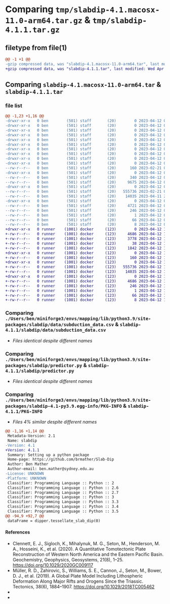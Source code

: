 # Comparing `tmp/slabdip-4.1.macosx-11.0-arm64.tar.gz` & `tmp/slabdip-4.1.1.tar.gz`

## filetype from file(1)

```diff
@@ -1 +1 @@
-gzip compressed data, was "slabdip-4.1.macosx-11.0-arm64.tar", last modified: Wed Apr 12 09:43:20 2023, max compression
+gzip compressed data, was "slabdip-4.1.1.tar", last modified: Wed Apr 12 10:49:12 2023, max compression
```

## Comparing `slabdip-4.1.macosx-11.0-arm64.tar` & `slabdip-4.1.1.tar`

### file list

```diff
@@ -1,23 +1,16 @@
-drwxr-xr-x   0 ben        (501) staff       (20)        0 2023-04-12 09:43:20.410265 ./
-drwxr-xr-x   0 ben        (501) staff       (20)        0 2023-04-12 09:43:20.410315 ./Users/
-drwxr-xr-x   0 ben        (501) staff       (20)        0 2023-04-12 09:43:20.410364 ./Users/ben/
-drwxr-xr-x   0 ben        (501) staff       (20)        0 2023-04-12 09:43:20.410404 ./Users/ben/miniforge3/
-drwxr-xr-x   0 ben        (501) staff       (20)        0 2023-04-12 09:43:20.410452 ./Users/ben/miniforge3/envs/
-drwxr-xr-x   0 ben        (501) staff       (20)        0 2023-04-12 09:43:20.410512 ./Users/ben/miniforge3/envs/mapping/
-drwxr-xr-x   0 ben        (501) staff       (20)        0 2023-04-12 09:43:20.410564 ./Users/ben/miniforge3/envs/mapping/lib/
-drwxr-xr-x   0 ben        (501) staff       (20)        0 2023-04-12 09:43:20.410613 ./Users/ben/miniforge3/envs/mapping/lib/python3.9/
-drwxr-xr-x   0 ben        (501) staff       (20)        0 2023-04-12 09:43:20.445150 ./Users/ben/miniforge3/envs/mapping/lib/python3.9/site-packages/
-drwxr-xr-x   0 ben        (501) staff       (20)        0 2023-04-12 09:43:20.413743 ./Users/ben/miniforge3/envs/mapping/lib/python3.9/site-packages/slabdip/
--rw-r--r--   0 ben        (501) staff       (20)      160 2023-02-21 01:12:14.000000 ./Users/ben/miniforge3/envs/mapping/lib/python3.9/site-packages/slabdip/__init__.py
-drwxr-xr-x   0 ben        (501) staff       (20)        0 2023-04-12 09:43:20.414263 ./Users/ben/miniforge3/envs/mapping/lib/python3.9/site-packages/slabdip/__pycache__/
--rw-r--r--   0 ben        (501) staff       (20)      340 2023-04-12 09:43:20.414215 ./Users/ben/miniforge3/envs/mapping/lib/python3.9/site-packages/slabdip/__pycache__/__init__.cpython-39.pyc
--rw-r--r--   0 ben        (501) staff       (20)     9675 2023-04-12 09:43:20.413898 ./Users/ben/miniforge3/envs/mapping/lib/python3.9/site-packages/slabdip/__pycache__/predictor.cpython-39.pyc
-drwxr-xr-x   0 ben        (501) staff       (20)        0 2023-04-12 09:43:20.411317 ./Users/ben/miniforge3/envs/mapping/lib/python3.9/site-packages/slabdip/data/
--rw-r--r--   0 ben        (501) staff       (20)   555736 2023-02-21 01:12:14.000000 ./Users/ben/miniforge3/envs/mapping/lib/python3.9/site-packages/slabdip/data/subduction_data.csv
--rw-r--r--   0 ben        (501) staff       (20)    14035 2023-04-11 21:12:26.000000 ./Users/ben/miniforge3/envs/mapping/lib/python3.9/site-packages/slabdip/predictor.py
-drwxr-xr-x   0 ben        (501) staff       (20)        0 2023-04-12 09:43:20.445873 ./Users/ben/miniforge3/envs/mapping/lib/python3.9/site-packages/slabdip-4.1-py3.9.egg-info/
--rw-r--r--   0 ben        (501) staff       (20)     4721 2023-04-12 09:43:20.165463 ./Users/ben/miniforge3/envs/mapping/lib/python3.9/site-packages/slabdip-4.1-py3.9.egg-info/PKG-INFO
--rw-r--r--   0 ben        (501) staff       (20)      246 2023-04-12 09:43:20.346999 ./Users/ben/miniforge3/envs/mapping/lib/python3.9/site-packages/slabdip-4.1-py3.9.egg-info/SOURCES.txt
--rw-r--r--   0 ben        (501) staff       (20)        1 2023-04-12 09:43:20.190028 ./Users/ben/miniforge3/envs/mapping/lib/python3.9/site-packages/slabdip-4.1-py3.9.egg-info/dependency_links.txt
--rw-r--r--   0 ben        (501) staff       (20)       66 2023-04-12 09:43:20.317648 ./Users/ben/miniforge3/envs/mapping/lib/python3.9/site-packages/slabdip-4.1-py3.9.egg-info/requires.txt
--rw-r--r--   0 ben        (501) staff       (20)        8 2023-04-12 09:43:20.341963 ./Users/ben/miniforge3/envs/mapping/lib/python3.9/site-packages/slabdip-4.1-py3.9.egg-info/top_level.txt
+drwxr-xr-x   0 runner    (1001) docker     (123)        0 2023-04-12 10:49:12.689771 slabdip-4.1.1/
+-rw-r--r--   0 runner    (1001) docker     (123)     4686 2023-04-12 10:49:12.689771 slabdip-4.1.1/PKG-INFO
+-rw-r--r--   0 runner    (1001) docker     (123)     3778 2023-04-12 10:49:01.000000 slabdip-4.1.1/README.md
+-rw-r--r--   0 runner    (1001) docker     (123)       38 2023-04-12 10:49:12.689771 slabdip-4.1.1/setup.cfg
+-rw-r--r--   0 runner    (1001) docker     (123)     1842 2023-04-12 10:49:01.000000 slabdip-4.1.1/setup.py
+drwxr-xr-x   0 runner    (1001) docker     (123)        0 2023-04-12 10:49:12.689771 slabdip-4.1.1/slabdip/
+-rw-r--r--   0 runner    (1001) docker     (123)      160 2023-04-12 10:49:01.000000 slabdip-4.1.1/slabdip/__init__.py
+drwxr-xr-x   0 runner    (1001) docker     (123)        0 2023-04-12 10:49:12.689771 slabdip-4.1.1/slabdip/data/
+-rw-r--r--   0 runner    (1001) docker     (123)   555736 2023-04-12 10:49:01.000000 slabdip-4.1.1/slabdip/data/subduction_data.csv
+-rw-r--r--   0 runner    (1001) docker     (123)    14035 2023-04-12 10:49:01.000000 slabdip-4.1.1/slabdip/predictor.py
+drwxr-xr-x   0 runner    (1001) docker     (123)        0 2023-04-12 10:49:12.689771 slabdip-4.1.1/slabdip.egg-info/
+-rw-r--r--   0 runner    (1001) docker     (123)     4686 2023-04-12 10:49:12.000000 slabdip-4.1.1/slabdip.egg-info/PKG-INFO
+-rw-r--r--   0 runner    (1001) docker     (123)      246 2023-04-12 10:49:12.000000 slabdip-4.1.1/slabdip.egg-info/SOURCES.txt
+-rw-r--r--   0 runner    (1001) docker     (123)        1 2023-04-12 10:49:12.000000 slabdip-4.1.1/slabdip.egg-info/dependency_links.txt
+-rw-r--r--   0 runner    (1001) docker     (123)       66 2023-04-12 10:49:12.000000 slabdip-4.1.1/slabdip.egg-info/requires.txt
+-rw-r--r--   0 runner    (1001) docker     (123)        8 2023-04-12 10:49:12.000000 slabdip-4.1.1/slabdip.egg-info/top_level.txt
```

### Comparing `./Users/ben/miniforge3/envs/mapping/lib/python3.9/site-packages/slabdip/data/subduction_data.csv` & `slabdip-4.1.1/slabdip/data/subduction_data.csv`

 * *Files identical despite different names*

### Comparing `./Users/ben/miniforge3/envs/mapping/lib/python3.9/site-packages/slabdip/predictor.py` & `slabdip-4.1.1/slabdip/predictor.py`

 * *Files identical despite different names*

### Comparing `./Users/ben/miniforge3/envs/mapping/lib/python3.9/site-packages/slabdip-4.1-py3.9.egg-info/PKG-INFO` & `slabdip-4.1.1/PKG-INFO`

 * *Files 4% similar despite different names*

```diff
@@ -1,16 +1,14 @@
 Metadata-Version: 2.1
 Name: slabdip
-Version: 4.1
+Version: 4.1.1
 Summary: Setting up a python package
 Home-page: https://github.com/brmather/Slab-Dip
 Author: Ben Mather
 Author-email: ben.mather@sydney.edu.au
-License: UNKNOWN
-Platform: UNKNOWN
 Classifier: Programming Language :: Python :: 2
 Classifier: Programming Language :: Python :: 2.6
 Classifier: Programming Language :: Python :: 2.7
 Classifier: Programming Language :: Python :: 3
 Classifier: Programming Language :: Python :: 3.3
 Classifier: Programming Language :: Python :: 3.4
 Classifier: Programming Language :: Python :: 3.5
@@ -94,9 +92,7 @@
 dataFrame = dipper.tessellate_slab_dip(0)
 ```
 
 #### References
 
 - Clennett, E. J., Sigloch, K., Mihalynuk, M. G., Seton, M., Henderson, M. A., Hosseini, K., et al. (2020). A Quantitative Tomotectonic Plate Reconstruction of Western North America and the Eastern Pacific Basin. Geochemistry, Geophysics, Geosystems, 21(8), 1–25. https://doi.org/10.1029/2020GC009117
 - Müller, R. D., Zahirovic, S., Williams, S. E., Cannon, J., Seton, M., Bower, D. J., et al. (2019). A Global Plate Model Including Lithospheric Deformation Along Major Rifts and Orogens Since the Triassic. Tectonics, 38(6), 1884–1907. https://doi.org/10.1029/2018TC005462
-
-
```

